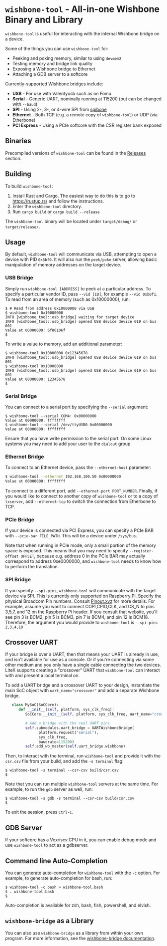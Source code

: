 # `wishbone-tool` - All-in-one Wishbone Binary and Library

`wishbone-tool` is useful for interacting with the internal Wishbone
bridge on a device.

Some of the things you can use `wishbone-tool` for:

- Peeking and poking memory, similar to using `devmem2`
- Testing memory and bridge link quality
- Exposing a Wishbone bridge to Ethernet
- Attaching a GDB server to a softcore

Currently-supported Wishbone bridges include:

- **USB** - For use with Valentyusb such as on Fomu
- **Serial** - Generic UART, nominally running at 115200 (but can be
  changed with ``--baud``)
- **SPI** - Using 2-, 3-, or 4-wire SPI from
  [spibone](https://github.com/litex-hub/spibone)
- **Ethernet** - Both TCP (e.g. a remote copy of `wishbone-tool`) or UDP (via Etherbone)
- **PCI Express** - Using a PCIe softcore with the CSR register bank exposed

## Binaries

Precompiled versions of `wishbone-tool` can be found in the
[Releases](https://github.com/litex-hub/wishbone-utils/releases)
section.

## Building

To build `wishbone-tool`:

1. Install Rust and Cargo. The easiest way to do this is to go to
   <https://rustup.rs/> and follow the instructions.
2. Enter the ``wishbone-tool`` directory.
3. Run `cargo build` or `cargo build --release`

The `wishbone-tool` binary will be located under `target/debug/` or
`target/release/`.

## Usage

By default, `wishbone-tool` will communicate via USB, attempting to
open a device with PID `0x5bf0`. It will also run the `peek/poke` server, allowing basic manipulation of memory addresses on the target device.

### USB Bridge

Simply run `wishbone-tool [ADDRESS]` to peek at a particular address.
To specify a particular vendor ID, pass `--vid [ID]`, for example `--vid 0xb0f1`.
To read from an area of memory (such as 0x10000000), run:

```shell
$ # Read from address 0x10000000 via USB
$ wishbone-tool 0x10000000
INFO [wishbone_tool::usb_bridge] waiting for target device
INFO [wishbone_tool::usb_bridge] opened USB device device 019 on bus 001
Value at 00000000: 6f80106f
$
```

To write a value to memory, add an additional parameter:

```shell
$ wishbone-tool 0x10000000 0x12345678
INFO [wishbone_tool::usb_bridge] opened USB device device 019 on bus 001
$ wishbone-tool 0x10000000
INFO [wishbone_tool::usb_bridge] opened USB device device 019 on bus 001
Value at 00000000: 12345678
$
```

### Serial Bridge

You can connect to a serial port by specifying the `--serial`
argument:

```shell
$ wishbone-tool --serial COM4: 0x00000000
Value at 00000000: ffffffff
$ wishbone-tool --serial /dev/ttyUSB0 0x00000000
Value at 00000000: ffffffff
```

Ensure that you have write permission to the serial port. On some Linux
systems you may need to add your user to the `dialout` group.

### Ethernet Bridge

To connect to an Ethernet device, pass the `--ethernet-host` parameter:

```sh
$ wishbone-tool --ethernet 192.168.100.50 0x00000000
Value at 00000000: ffffffff
```

To connect to a different port, add `--ethernet-port PORT_NUMBER`. Finally,
if you would like to connect to another copy of `wishbone-tool` or to a copy of `lxserver`, add `--ethernet-tcp` to switch the connection from Etherbone to TCP.

### PCIe Bridge

If your device is connected via PCI Express, you can specify a PCIe BAR with `--pcie-bar FILE_PATH`. This will be a device under `/sys/bus`.

Note that when running in PCIe mode, only a small portion of the memory space
is exposed. This means that you may need to specify `--register-offset OFFSET`, because e.g. address 0 in the PCIe BAR may actually correspond to address 0xe0000000, and `wishbone-tool` needs to know how to perform the translation.

### SPI Bridge

If you specify `--spi-pins`, `wishbone-tool` will communicate with the target device via SPI. This is currently only supported on Raspberry Pi. Specify the physical Broadcom Pin numbers. Consult [Pinout.xyz](https://pinout.xyz/) for more details. For example, assume you want to connect COPI,CPIO,CLK, and CS_N to pins 3,5,7, and 12 on the Raspberry Pi header. If you consult that website, you'll see pin 3 is BCM2, pin 5 is BCM3, pin 7 is BCM4, and pin 12 is BCM18. Therefore, the argument you would provide to `wishbone-tool` is `--spi-pins 2,3,4,18`

## Crossover UART

If your bridge is over a UART, then that means your UART is already in use,
and isn't available for use as a console. Or if you're connecting via some
other medium and you only have a single cable connecting the two devices. LiteX supports creating a
"crossover" UART that `wishbone-tool` can interact with and present a
local terminal on.

To add a UART bridge and a crossover UART to your design, instantiate the
main SoC object with `uart_name="crossover"` and add a separate Wishbone
bridge.

```python
   class MySoC(SoCCore):
      def __init__(self, platform, sys_clk_freq):
         SoCCore.__init__(self, platform, sys_clk_freq, uart_name="crossover")

         # Add a bridge with the real UART pins
         self.submodules.uart_bridge = UARTWishboneBridge(
               platform.request("serial"),
               sys_clk_freq,
               baudrate=115200)
         self.add_wb_master(self.uart_bridge.wishbone)
```

Then, to interact with the terminal, run `wishbone-tool` and provide it
with the `csr.csv` file from your build, and add the `-s terminal` flag:

```shell
$ wishbone-tool -s terminal --csr-csv build/csr.csv
$
```

Note that you can run multiple `wishbone-tool` servers at the same time.
For example, to run the `gdb` server as well, run:

```shell
$ wishbone-tool -s gdb -s terminal --csr-csv build/csr.csv
$
```

To exit the session, press `Ctrl-C`.

## GDB Server

If your softcore has a Vexriscv CPU in it, you can enable debug mode
and use `wishbone-tool` to act as a gdbserver.

## Command line Auto-Completion

You can generate auto-completion for `wishbone-tool` with the `-c`
option. For example, to generate auto-completion for bash, run:

```shell
$ wishbone-tool -c bash > wishbone-tool.bash
$ . wishbone-tool.bash
$
```

Auto-completion is available for zsh, bash, fish, powershell, and
elvish.

## `wishbone-bridge` as a Library

You can also use `wishbone-bridge` as a library from within your own program.
For more information, see the [wishbone-bridge documentation](https://docs.rs/wishbone-bridge/1.0.1/wishbone_bridge/).
